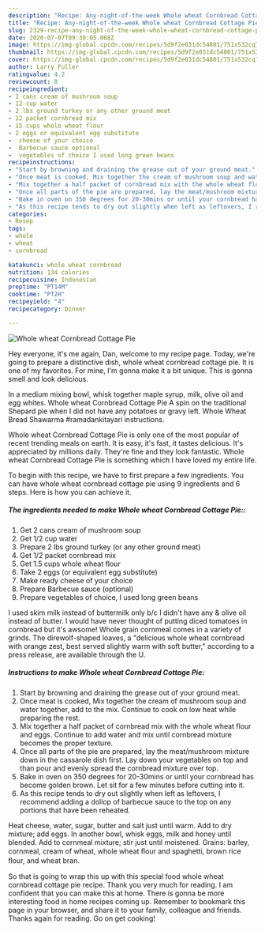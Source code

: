 ```yaml
---
description: "Recipe: Any-night-of-the-week Whole wheat Cornbread Cottage Pie"
title: "Recipe: Any-night-of-the-week Whole wheat Cornbread Cottage Pie"
slug: 2329-recipe-any-night-of-the-week-whole-wheat-cornbread-cottage-pie
date: 2020-07-07T09:30:05.068Z
image: https://img-global.cpcdn.com/recipes/5d9f2e031dc54801/751x532cq70/whole-wheat-cornbread-cottage-pie-recipe-main-photo.jpg
thumbnail: https://img-global.cpcdn.com/recipes/5d9f2e031dc54801/751x532cq70/whole-wheat-cornbread-cottage-pie-recipe-main-photo.jpg
cover: https://img-global.cpcdn.com/recipes/5d9f2e031dc54801/751x532cq70/whole-wheat-cornbread-cottage-pie-recipe-main-photo.jpg
author: Larry Fuller
ratingvalue: 4.2
reviewcount: 8
recipeingredient:
- 2 cans cream of mushroom soup
- 12 cup water
- 2 lbs ground turkey or any other ground meat
- 12 packet cornbread mix
- 15 cups whole wheat flour
- 2 eggs or equivalent egg substitute
-  cheese of your choice
-  Barbecue sauce optional
-  vegetables of choice I used long green beans
recipeinstructions:
- "Start by browning and draining the grease out of your ground meat."
- "Once meat is cooked, Mix together the cream of mushroom soup and water together, add to the mix. Continue to cook on low heat while preparing the rest."
- "Mix together a half packet of cornbread mix with the whole wheat flour and eggs. Continue to add water and mix until cornbread mixture becomes the proper texture."
- "Once all parts of the pie are prepared, lay the meat/mushroom mixture down in the cassarole dish first. Lay down your vegetables on top and than pour and evenly spread the cornbread mixture over top."
- "Bake in oven on 350 degrees for 20-30mins or until your cornbread has become golden brown. Let sit for a few minutes before cutting into it."
- "As this recipe tends to dry out slightly when left as leftovers, I recommend adding a dollop of barbecue sauce to the top on any portions that have been reheated."
categories:
- Resep
tags:
- whole
- wheat
- cornbread

katakunci: whole wheat cornbread
nutrition: 134 calories
recipecuisine: Indonesian
preptime: "PT14M"
cooktime: "PT2H"
recipeyield: "4"
recipecategory: Dinner

---
```



![Whole wheat Cornbread Cottage Pie](https://img-global.cpcdn.com/recipes/5d9f2e031dc54801/751x532cq70/whole-wheat-cornbread-cottage-pie-recipe-main-photo.jpg)

Hey everyone, it's me again, Dan, welcome to my recipe page. Today, we're going to prepare a distinctive dish, whole wheat cornbread cottage pie. It is one of my favorites. For mine, I'm gonna make it a bit unique. This is gonna smell and look delicious.

In a medium mixing bowl, whisk together maple syrup, milk, olive oil and egg whites. Whole wheat Cornbread Cottage Pie A spin on the traditional Shepard pie when I did not have any potatoes or gravy left. Whole Wheat Bread Shawarma #ramadankitayari instructions.

Whole wheat Cornbread Cottage Pie is only one of the most popular of recent trending meals on earth. It is easy, it's fast, it tastes delicious. It's appreciated by millions daily. They're fine and they look fantastic. Whole wheat Cornbread Cottage Pie is something which I have loved my entire life.


To begin with this recipe, we have to first prepare a few ingredients. You can have whole wheat cornbread cottage pie using 9 ingredients and 6 steps. Here is how you can achieve it.

##### The ingredients needed to make Whole wheat Cornbread Cottage Pie::

1. Get 2 cans cream of mushroom soup
1. Get 1/2 cup water
1. Prepare 2 lbs ground turkey (or any other ground meat)
1. Get 1/2 packet cornbread mix
1. Get 1.5 cups whole wheat flour
1. Take 2 eggs (or equivalent egg substitute)
1. Make ready  cheese of your choice
1. Prepare  Barbecue sauce (optional)
1. Prepare  vegetables of choice, I used long green beans


I used skim milk instead of buttermilk only b/c I didn&#39;t have any &amp; olive oil instead of butter. I would have never thought of putting diced tomatoes in cornbread but it&#39;s awsome! Whole grain cornmeal comes in a variety of grinds. The direwolf-shaped loaves, a &#34;delicious whole wheat cornbread with orange zest, best served slightly warm with soft butter,&#34; according to a press release, are available through the U. 

##### Instructions to make Whole wheat Cornbread Cottage Pie:

1. Start by browning and draining the grease out of your ground meat.
1. Once meat is cooked, Mix together the cream of mushroom soup and water together, add to the mix. Continue to cook on low heat while preparing the rest.
1. Mix together a half packet of cornbread mix with the whole wheat flour and eggs. Continue to add water and mix until cornbread mixture becomes the proper texture.
1. Once all parts of the pie are prepared, lay the meat/mushroom mixture down in the cassarole dish first. Lay down your vegetables on top and than pour and evenly spread the cornbread mixture over top.
1. Bake in oven on 350 degrees for 20-30mins or until your cornbread has become golden brown. Let sit for a few minutes before cutting into it.
1. As this recipe tends to dry out slightly when left as leftovers, I recommend adding a dollop of barbecue sauce to the top on any portions that have been reheated.


Heat cheese, water, sugar, butter and salt just until warm. Add to dry mixture; add eggs. In another bowl, whisk eggs, milk and honey until blended. Add to cornmeal mixture; stir just until moistened. Grains: barley, cornmeal, cream of wheat, whole wheat ﬂour and spaghetti, brown rice ﬂour, and wheat bran. 

So that is going to wrap this up with this special food whole wheat cornbread cottage pie recipe. Thank you very much for reading. I am confident that you can make this at home. There is gonna be more interesting food in home recipes coming up. Remember to bookmark this page in your browser, and share it to your family, colleague and friends. Thanks again for reading. Go on get cooking!
